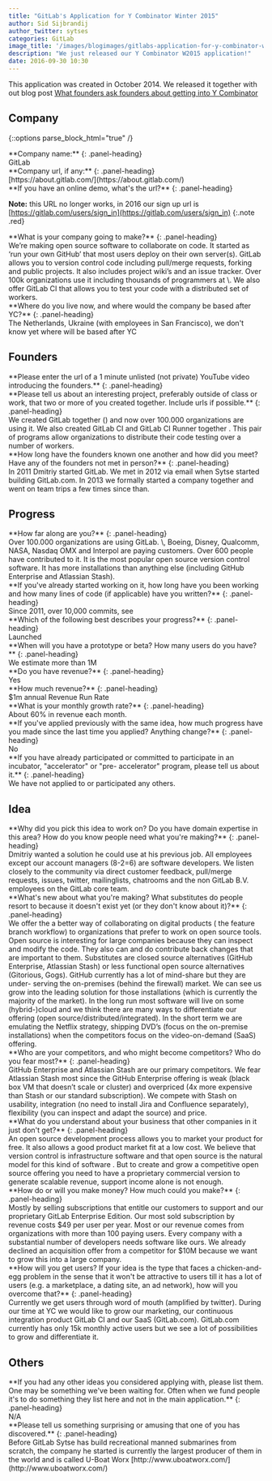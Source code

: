 ```yaml
---
title: "GitLab's Application for Y Combinator Winter 2015"
author: Sid Sijbrandij
author_twitter: sytses
categories: GitLab
image_title: '/images/blogimages/gitlabs-application-for-y-combinator-winter-2015-cover.jpg'
description: "We just released our Y Combinator W2015 application!"
date: 2016-09-30 10:30
---
```


This application was created in October 2014.
We released it together with out blog post [What founders ask founders about getting into Y Combinator](/2016/09/30/what-fouders-ask-founders-about-getting-into-yc)

<!-- more -->

## Company

{::options parse_block_html="true" /}

<div class="panel panel-gitlab-orange">
**Company name:** 
{: .panel-heading}
<div class="panel-body">
GitLab
</div>
</div>

<div class="panel panel-gitlab-orange">
**Company url, if any:** 
{: .panel-heading}
<div class="panel-body">
[https://about.gitlab.com/](https://about.gitlab.com/)
</div>
</div>

<div class="panel panel-gitlab-orange">
**If you have an online demo, what's the url?** 
{: .panel-heading}
<div class="panel-body">
<http://demo.gitlab.com/users/sign_in> 

**Note:** this URL no longer works, in 2016 our sign up url is [https://gitlab.com/users/sign_in](https://gitlab.com/users/sign_in)
{:.note .red}
</div>
</div>

<div class="panel panel-gitlab-orange">
**What is your company going to make?** 
{: .panel-heading}
<div class="panel-body">
We’re making open source software to collaborate on code. It started as ‘run your own GitHub’ that most users deploy on their own server(s). GitLab allows you to version control code including pull/merge requests, forking and public projects. It also includes project wiki’s and an issue tracker. Over 100k organizations use it including thousands of programmers at \<Redacted>. We also offer GitLab CI that allows you to test your code with a distributed set of workers.
</div>
</div>

<div class="panel panel-gitlab-orange">
**Where do you live now, and where would the company be based after YC?** 
{: .panel-heading}
<div class="panel-body">
The Netherlands, Ukraine (with employees in San Francisco), we don't know yet where will be based after YC
</div>
</div>


## Founders

<div class="panel panel-gitlab-orange">
**Please enter the url of a 1 minute unlisted (not private) YouTube video introducing the founders.** 
{: .panel-heading}
<div class="panel-body">
<https://www.youtube.com/watch?v=KzvDHA5323o>
</div>
</div>

<div class="panel panel-gitlab-orange">
**Please tell us about an interesting project, preferably outside of class or work, that two or more of you created together. Include urls if possible.** 
{: .panel-heading}
<div class="panel-body">
We created GitLab together (<https://about.gitlab.com/gitlab-ce/>) and now over 100.000 organizations are using it. We also created GitLab CI and GitLab CI Runner together <https://about.gitlab.com/gitlab-ci/>. This pair of programs allow organizations to distribute their code testing over a number of workers.
</div>
</div>

<div class="panel panel-gitlab-orange">
**How long have the founders known one another and how did you meet? Have any of the founders not met in person?** 
{: .panel-heading}
<div class="panel-body">
In 2011 Dmitriy started GitLab. We met in 2012 via email when Sytse started building GitLab.com. In 2013 we formally started a company together and went on team trips a few times since than.
</div>
</div>


## Progress

<div class="panel panel-gitlab-orange">
**How far along are you?** 
{: .panel-heading}
<div class="panel-body">
Over 100.000 organizations are using GitLab. \<Redacted>, Boeing, Disney, Qualcomm, NASA, Nasdaq OMX and Interpol are paying customers. Over 600 people have contributed to it. It is the most popular open source version control software. It has more installations than anything else (including GitHub Enterprise and Atlassian Stash).
</div>
</div>

<div class="panel panel-gitlab-orange">
**If you've already started working on it, how long have you been working and how many lines of code (if applicable) have you written?** 
{: .panel-heading}
<div class="panel-body">
Since 2011, over 10,000 commits, see <http://contributors.gitlab.com/>
</div>
</div>

<div class="panel panel-gitlab-orange">
**Which of the following best describes your progress?** 
{: .panel-heading}
<div class="panel-body">
Launched
</div>
</div>

<div class="panel panel-gitlab-orange">
**When will you have a prototype or beta? How many users do you have?** 
{: .panel-heading}
<div class="panel-body">
We estimate more than 1M
</div>
</div>

<div class="panel panel-gitlab-orange">
**Do you have revenue?** 
{: .panel-heading}
<div class="panel-body">
Yes
</div>
</div>

<div class="panel panel-gitlab-orange">
**How much revenue?** 
{: .panel-heading}
<div class="panel-body">
$1m annual Revenue Run Rate
</div>
</div>

<div class="panel panel-gitlab-orange">
**What is your monthly growth rate?** 
{: .panel-heading}
<div class="panel-body">
About 60% in revenue each month.
</div>
</div>


<div class="panel panel-gitlab-orange">
**If you've applied previously with the same idea, how much progress have you made since the last time you applied? Anything change?** 
{: .panel-heading}
<div class="panel-body">
No
</div>
</div>

<div class="panel panel-gitlab-orange">
**If you have already participated or committed to participate in an incubator, "accelerator" or "pre- accelerator" program, please tell us about it.** 
{: .panel-heading}
<div class="panel-body">
We have not applied to or participated any others.
</div>
</div>

## Idea

<div class="panel panel-gitlab-orange">
**Why did you pick this idea to work on? Do you have domain expertise in this area? How do you know people need what you're making?** 
{: .panel-heading}
<div class="panel-body">
Dmitriy wanted a solution he could use at his previous job. All employees except our account managers (8-2=6) are software developers. We listen closely to the community via direct customer feedback, pull/merge requests, issues, twitter, mailinglists, chatrooms and the non GitLab B.V. employees on the GitLab core team.
</div>
</div>

<div class="panel panel-gitlab-orange">
**What's new about what you're making? What substitutes do people resort to because it doesn't exist yet (or they don't know about it)?** 
{: .panel-heading}
<div class="panel-body">
We offer the a better way of collaborating on digital products ( the feature branch workflow) to organizations that prefer to work on open source tools. Open source is interesting for large companies because they can inspect and modify the code. They also can and do contribute back changes that are important to them. Substitutes are closed source alternatives (GitHub Enterprise, Atlassian Stash) or less functional open source alternatives (Gitorious, Gogs). GitHub currently has a lot of mind-share but they are under- serving the on-premises (behind the firewall) market. We can see us grow into the leading solution for those installations (which is currently the majority of the market). In the long run most software will live on some (hybrid-)cloud and we think there are many ways to differentiate our offering (open source/distributed/integrated). In the short term we are emulating the Netflix strategy, shipping DVD’s (focus on the on-premise installations) when the competitors focus on the video-on-demand (SaaS) offering.
</div>
</div>

<div class="panel panel-gitlab-orange">
**Who are your competitors, and who might become competitors? Who do you fear most?** 
{: .panel-heading}
<div class="panel-body">
GitHub Enterprise and Atlassian Stash are our primary competitors. We fear Atlassian Stash most since the GitHub Enterprise offering is weak (black box VM that doesn’t scale or cluster) and overpriced (4x more expensive than Stash or our standard subscription). We compete with Stash on usability, integration (no need to install Jira and Confluence separately), flexibility (you can inspect and adapt the source) and price.
</div>
</div>

<div class="panel panel-gitlab-orange">
**What do you understand about your business that other companies in it just don't get?** 
{: .panel-heading}
<div class="panel-body">
An open source development process allows you to market your product for free. It also allows a good product market fit at a low cost. We believe that version control is infrastructure software and that open source is the natural model for this kind of software . But to create and grow a competitive open source offering you need to have a proprietary commercial version to generate scalable revenue, support income alone is not enough.
</div>
</div>

<div class="panel panel-gitlab-orange">
**How do or will you make money? How much could you make?** 
{: .panel-heading}
<div class="panel-body">
Mostly by selling subscriptions that entitle our customers to support and our proprietary GitLab Enterprise Edition. Our most sold subscription by revenue costs $49 per user per year. Most or our revenue comes from organizations with more than 100 paying users. Every company with a substantial number of developers needs software like ours. We already declined an acquisition offer from a competitor for $10M because we want to grow this into a large company.
</div>
</div>

<div class="panel panel-gitlab-orange">
**How will you get users? If your idea is the type that faces a chicken-and-egg problem in the sense that it won't be attractive to users till it has a lot of users (e.g. a marketplace, a dating site, an ad network), how will you overcome that?** 
{: .panel-heading}
<div class="panel-body">
Currently we get users through word of mouth (amplified by twitter). During our time at YC we would like to grow our marketing, our continuous integration product GitLab CI and our SaaS (GitLab.com). GitLab.com currently has only 15k monthly active users but we see a lot of possibilities to grow and differentiate it.
</div>
</div>

## Others

<div class="panel panel-gitlab-orange">
**If you had any other ideas you considered applying with, please list them. One may be something we've been waiting for. Often when we fund people it's to do something they list here and not in the main application.** 
{: .panel-heading}
<div class="panel-body">
N/A
</div>
</div>

<div class="panel panel-gitlab-orange">
**Please tell us something surprising or amusing that one of you has discovered.** 
{: .panel-heading}
<div class="panel-body">
Before GitLab Sytse has build recreational manned submarines from scratch, the company he started is currently the largest producer of them in the world and is called U-Boat Worx [http://www.uboatworx.com/](http://www.uboatworx.com/)
</div>
</div>

<style>
	.red {
		color: red !important;
	}
</style>

